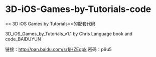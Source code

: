 # 3D-iOS-Games-by-Tutorials-code
<< 3D iOS Games by Tutorials>>的配套代码

3D_iOS_Games_by_Tutorials_v1.1 by Chris Language book and code_BAIDUYUN

链接：http://pan.baidu.com/s/1jHZEdpk 密码：p9u5

